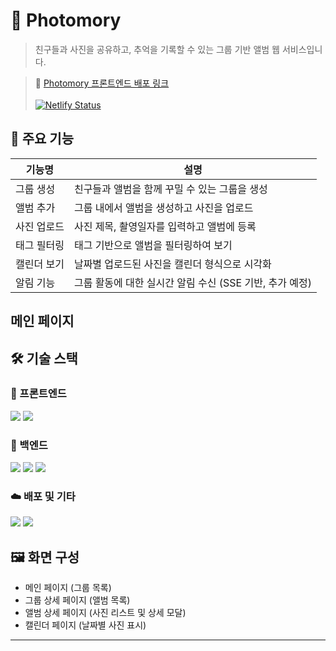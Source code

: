 # 📸 Photomory 

> 친구들과 사진을 공유하고, 추억을 기록할 수 있는 그룹 기반 앨범 웹 서비스입니다.


> 🔗 [Photomory 프론트엔드 배포 링크](https://photomory.netlify.app/)<br><br>
>  [![Netlify Status](https://api.netlify.com/api/v1/badges/b56018c7-a139-418e-96d6-13c2d57de3fd/deploy-status)](https://app.netlify.com/projects/photomory/deploys)


## 🧩 주요 기능

| 기능명 | 설명 |
|--------|------|
| 그룹 생성 | 친구들과 앨범을 함께 꾸밀 수 있는 그룹을 생성 |
| 앨범 추가 | 그룹 내에서 앨범을 생성하고 사진을 업로드 |
| 사진 업로드 | 사진 제목, 촬영일자를 입력하고 앨범에 등록 |
| 태그 필터링 | 태그 기반으로 앨범을 필터링하여 보기 |
| 캘린더 보기 | 날짜별 업로드된 사진을 캘린더 형식으로 시각화 |
| 알림 기능 | 그룹 활동에 대한 실시간 알림 수신 (SSE 기반, 추가 예정) |


## 메인 페이지


## 🛠️ 기술 스택

### 🔷 프론트엔드
![](https://img.shields.io/badge/JavaScript-F7DF1E?style=for-the-badge&logo=JavaScript&logoColor=white)
![](https://img.shields.io/badge/React-20232A?style=for-the-badge&logo=react&logoColor=61DAFB)

### 🔶 백엔드
![](https://img.shields.io/badge/Spring%20Boot-6DB33F?logo=springboot&logoColor=white&style=for-the-badge)
![](https://img.shields.io/badge/MySQL-00000F?style=for-the-badge&logo=mysql&logoColor=white)
![](https://img.shields.io/badge/AWS-232F3E?style=for-the-badge&logo=amazonaws&logoColor=white)


### ☁️ 배포 및 기타
![](https://img.shields.io/badge/Netlify-00C7B7?style=for-the-badge&logo=netlify&logoColor=white)
![](https://img.shields.io/badge/AWS-232F3E?style=for-the-badge&logo=amazonaws&logoColor=white)


## 🖼️ 화면 구성

- 메인 페이지 (그룹 목록)
- 그룹 상세 페이지 (앨범 목록)
- 앨범 상세 페이지 (사진 리스트 및 상세 모달)
- 캘린더 페이지 (날짜별 사진 표시)

---

